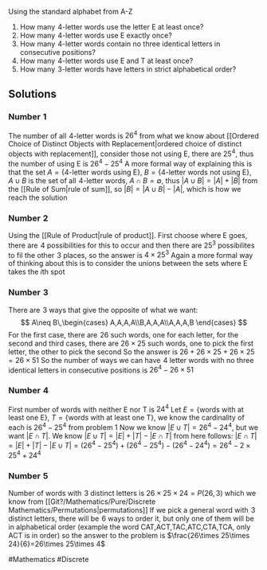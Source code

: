 Using the standard alphabet from A-Z
1. How many $\hspace{0pt}4$-letter words use the letter E at least once?
2. How many $\hspace{0pt}4$-letter words use E exactly once?
3. How many $\hspace{0pt}4$-letter words contain no three identical letters in consecutive positions?
4. How many $\hspace{0pt}4$-letter words use E and T at least once?
5. How many $\hspace{0pt}3$-letter words have letters in strict alphabetical order?
## Solutions
### Number $\hspace{0pt}1$ 
The number of all $\hspace{0pt}4$-letter words is $26^{4}$ from what we know about [[Ordered Choice of Distinct Objects with Replacement|ordered choice of distinct objects with replacement]], consider those not using E, there are $25^4$, thus the number of using E is $26^4-25^4$ 
A more formal way of explaining this is that the set $A=\{ 4\text{-letter words using E} \}$, $B=\{ 4\text{-letter words not using E} \}$, $A\cup B$ is the set of all $\hspace{0pt}4$-letter words, $A\cap B=\emptyset$, thus $|A\cup B|=|A|+|B|$ from the [[Rule of Sum|rule of sum]], so $|B|=|A\cup B|-|A|$, which is how we reach the solution
### Number $\hspace{0pt}2$ 
Using the [[Rule of Product|rule of product]]. First choose where E goes, there are $\hspace{0pt}4$ possibilities for this to occur and then there are $25^3$ possibilites to fil the other $\hspace{0pt}3$ places, so the answer is $4\times 25^3$
Again a more formal way of thinking about this is to consider the unions between the sets where E takes the $i$th spot
### Number $\hspace{0pt}3$ 
There are $\hspace{0pt}3$ ways that give the opposite of what we want: 
$$
A\neq B\,\begin{cases}
A,A,A,A\\B,A,A,A\\A,A,A,B
\end{cases}
$$
For the first case, there are $\hspace{0pt}26$ such words, one for each letter, for the second and third cases, there are $26\times 25$ such words, one to pick the first letter, the other to pick the second
So the answer is $26+26\times 25+26\times 25=26\times 51$ 
So the number of ways we can have $\hspace{0pt}4$ letter words with no three identical letters in consecutive positions is $26^4-26\times 51$
### Number $\hspace{0pt}4$ 
First number of words with neither E nor T is $24^4$
Let $E=\{ \text{words with at least one E} \}$, $T=\{ \text{words with at least one T} \}$, we know the cardinality of each is $26^4-25^4$ from problem 1
Now we know $|E\cup T|=26^4-24^4$, but we want $|E\cap T|$. We know $|E\cup T|=|E|+|T|-|E\cap T|$ from here follows: $|E\cap T|=|E|+|T|-|E\cup T|=(26^4-25^4)+(26^4-25^4)-(26^4-24^4)=26^4-2\times 25^4+24^4$ 
### Number $\hspace{0pt}5$ 
Number of words with $\hspace{0pt}3$ distinct letters is $26\times 25\times 24=P(26,3)$ which we know from [[Git?/Mathematics/Pure/Discrete Mathematics/Permutations|permutations]] If we pick a general word with $\hspace{0pt}3$ distinct letters, there will be $\hspace{0pt}6$ ways to order it, but only one of them will be in alphabetical order (example the word CAT,ACT,TAC,ATC,CTA,TCA, only ACT is in order) so the answer to the problem is $\frac{26\times 25\times 24}{6}=26\times 25\times 4$ 

#Mathematics #Discrete 